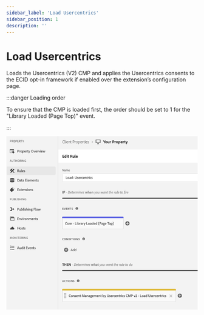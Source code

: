 ```yaml
---
sidebar_label: 'Load Usercentrics'
sidebar_position: 1
description: ''
---
```


# Load Usercentrics

Loads the Usercentrics (V2) CMP and applies the Usercentrics consents to the ECID opt-in framework if enabled over the extension’s configuration page. 

:::danger Loading order

To ensure that the CMP is loaded first, the order should be set to 1 for the "Library Loaded (Page Top)" event.

:::

![load_cmp.png](./img/load_cmp.png)